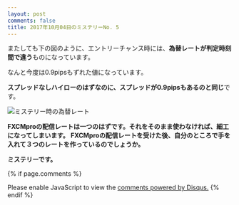 ```yaml
---
layout: post
comments: false
title: 2017年10月04日のミステリーNo. 5
---
```


またしても下の図のように、エントリーチャンス時には、**為替レートが判定時刻間で違う**ものになっています。

なんと今度は0.9pipsもずれた値になっています。

**スプレッドなしハイローのはずなのに、スプレッドが0.9pipsもあるのと同じ**です。


![ミステリー時の為替レート](https://misteryhunter.github.io/highlow-australia/images/2017-10-04-fig5.JPG "ミステリー時の為替レート")


**FXCMproの配信レートは一つのはずです。それをそのまま使わなければ、細工になってしまいます。**
**FXCMproの配信レートを受けた後、自分のところで手を入れて３つのレートを作っているのでしょうか。**

**ミステリーです。**

{% if page.comments %}
<div id="disqus_thread"></div>
<script>

/**
*  RECOMMENDED CONFIGURATION VARIABLES: EDIT AND UNCOMMENT THE SECTION BELOW TO INSERT DYNAMIC VALUES FROM YOUR PLATFORM OR CMS.
*  LEARN WHY DEFINING THESE VARIABLES IS IMPORTANT: https://disqus.com/admin/universalcode/#configuration-variables*/
/*
var disqus_config = function () {
this.page.url = PAGE_URL;  // Replace PAGE_URL with your page's canonical URL variable
this.page.identifier = PAGE_IDENTIFIER; // Replace PAGE_IDENTIFIER with your page's unique identifier variable
};
*/
(function() { // DON'T EDIT BELOW THIS LINE
var d = document, s = d.createElement('script');
s.src = 'https://https-misteryhunter-github-io-highlow-australia.disqus.com/embed.js';
s.setAttribute('data-timestamp', +new Date());
(d.head || d.body).appendChild(s);
})();
</script>
<noscript>Please enable JavaScript to view the <a href="https://disqus.com/?ref_noscript">comments powered by Disqus.</a></noscript>
{% endif %}



<script id="dsq-count-scr" src="//https-misteryhunter-github-io-highlow-australia.disqus.com/count.js" async></script>

